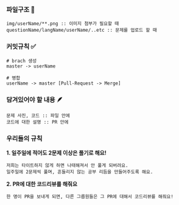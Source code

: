 ### 파일구조 📑
```
img/userName/**.png :: 이미지 첨부가 필요할 때
questionName/langName/userName/..etc :: 문제를 업로드 할 때
```

### 커밋규칙 ✅
```
# brach 생성
master -> userName

# 병합
userName -> master [Pull-Request -> Merge]
```

### 담겨있어야 할 내용 🪶
```
문제 사진, 코드 :: 파일 안에
코드에 대한 설명 :: PR 안에
```

### 우리들의 규칙
**1. 일주일에 적어도 2문제 이상은 풀기로 해요!**
```
저희는 타이트하지 않게 하면 나태해져서 안 풀게 되버려요.
일주일에 2문제씩 풀며, 흔들리지 않는 공부 리듬을 만들어주도록 해요.
```

**2. PR에 대한 코드리뷰를 해줘요**
```
한 명이 PR을 보내게 되면, 다른 그릅원들은 그 PR에 대해서 코드리뷰를 해줘요!
```